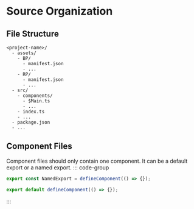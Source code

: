 # Source Organization

## File Structure

```
<project-name>/
  - assets/
    - BP/
      - manifest.json
      - ...
    - RP/
      - manifest.json
      - ...
  - src/
    - components/
      - $Main.ts
      - ...
    - index.ts
    - ...
  - package.json
  - ...
```

## Component Files

Component files should only contain one component. It can be a default export or a named export.
::: code-group

```ts [NamedExport.ts]
export const NamedExport = defineComponent(() => {});
```

```ts [DefaultExport.ts]
export default defineComponent(() => {});
```

:::
